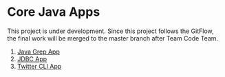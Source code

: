 # Core Java Apps
This project is under development. Since this project follows the GitFlow, the final work will be merged to the master branch after Team Code Team.

1. [Java Grep App](./grep/README.md)
2. [JDBC App](./jdbc/README.md)
3. [Twitter CLI App](./twitter/README.md)

